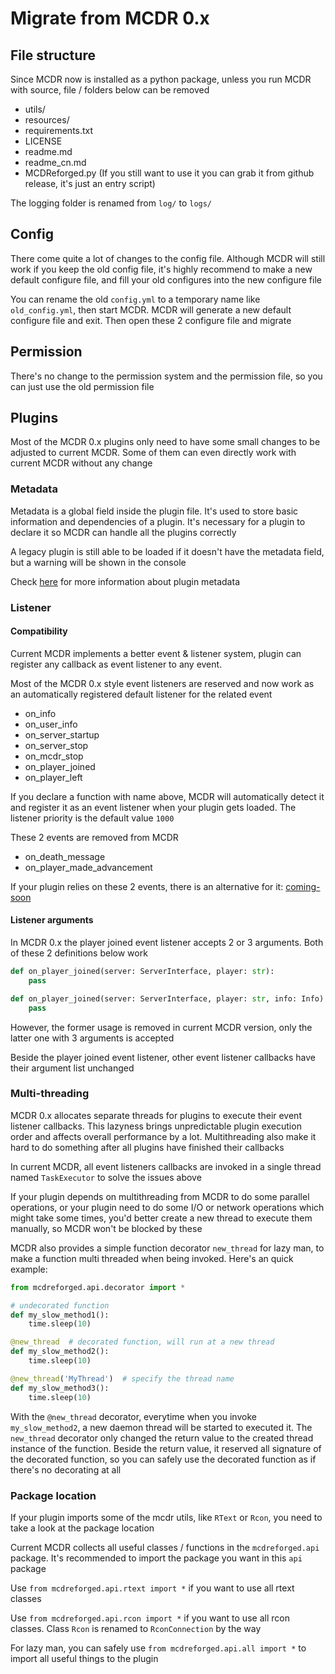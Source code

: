 # Migrate from MCDR 0.x

## File structure

Since MCDR now is installed as a python package, unless you run MCDR with source, file / folders below can be removed

- utils/
- resources/
- requirements.txt
- LICENSE
- readme.md
- readme_cn.md
- MCDReforged.py (If you still want to use it you can grab it from github release, it's just an entry script)

The logging folder is renamed from `log/` to `logs/`

## Config

There come quite a lot of changes to the config file. Although MCDR will still work if you keep the old config file, it's highly recommend to make a new default configure file, and fill your old configures into the new configure file

You can rename the old `config.yml` to a temporary name like `old_config.yml`, then start MCDR. MCDR will generate a new default configure file and exit. Then open these 2 configure file and migrate

## Permission

There's no change to the permission system and the permission file, so you can just use the old permission file

## Plugins

Most of the MCDR 0.x plugins only need to have some small changes to be adjusted to current MCDR. Some of them can even directly work with current MCDR without any change

### Metadata

Metadata is a global field inside the plugin file. It's used to store basic information and dependencies of a plugin. It's necessary for a plugin to declare it so MCDR can handle all the plugins correctly

A legacy plugin is still able to be loaded if it doesn't have the metadata field, but a warning will be shown in the console

Check [here](#TODO) for more information about plugin metadata

### Listener

#### Compatibility

Current MCDR implements a better event & listener system, plugin can register any callback as event listener to any event. 

Most of the MCDR 0.x style event listeners are reserved and now work as an automatically registered default listener for the related event

- on_info
- on_user_info
- on_server_startup
- on_server_stop
- on_mcdr_stop
- on_player_joined
- on_player_left

If you declare a function with name above, MCDR will automatically detect it and register it as an event listener when your plugin gets loaded. The listener priority is the default value `1000`

These 2 events are removed from MCDR

- on_death_message
- on_player_made_advancement

If your plugin relies on these 2 events, there is an alternative for it: [coming-soon](#TODO)

#### Listener arguments

In MCDR 0.x the player joined event listener accepts 2 or 3 arguments. Both of these 2 definitions below work

```python
def on_player_joined(server: ServerInterface, player: str):
    pass
```

```python
def on_player_joined(server: ServerInterface, player: str, info: Info):
    pass
```

However, the former usage is removed in current MCDR version, only the latter one with 3 arguments is accepted

Beside the player joined event listener, other event listener callbacks have their argument list unchanged

### Multi-threading

MCDR 0.x allocates separate threads for plugins to execute their event listener callbacks. This lazyness brings unpredictable plugin execution order and affects overall performance by a lot. Multithreading also make it hard to do something after all plugins have finished their callbacks

In current MCDR, all event listeners callbacks are invoked in a single thread named `TaskExecutor` to solve the issues above

If your plugin depends on multithreading from MCDR to do some parallel operations, or your plugin need to do some I/O or network operations which might take some times, you'd better create a new thread to execute them manually, so MCDR won't be blocked by these

MCDR also provides a simple function decorator `new_thread` for lazy man, to make a function multi threaded when being invoked. Here's an quick example:

```python
from mcdreforged.api.decorator import *

# undecorated function
def my_slow_method1():
    time.sleep(10)

@new_thread  # decorated function, will run at a new thread
def my_slow_method2():
    time.sleep(10)

@new_thread('MyThread')  # specify the thread name
def my_slow_method3():
    time.sleep(10)
```

With the `@new_thread` decorator, everytime when you invoke `my_slow_method2`, a new daemon thread will be started to executed it. The `new_thread` decorator only changed the return value to the created thread instance of the function. Beside the return value, it reserved all signature of the decorated function, so you can safely use the decorated function as if there's no decorating at all

### Package location

If your plugin imports some of the mcdr utils, like `RText` or `Rcon`, you need to take a look at the package location

Current MCDR collects all useful classes / functions in the `mcdreforged.api` package. It's recommended to import the package you want in this `api` package

Use `from mcdreforged.api.rtext import *` if you want to use all rtext classes

Use `from mcdreforged.api.rcon import *` if you want to use all rcon classes. Class `Rcon` is renamed to `RconConnection` by the way

For lazy man, you can safely use `from mcdreforged.api.all import *` to import all useful things to the plugin
